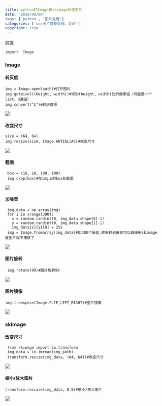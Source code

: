 ```yaml
---
title: python的Image和skimage处理图片
date: "2018/09/08"
tags: ['python', '图片处理']
categories: ['cnn图片数据处理、显示']
copyright: true
---
```

前提
```python
import  Image
```
###  Image
#### 转灰度
    
    img = Image.open(path)#打开图片 
    img.getpixel((height, width))#得到(height, width)处的像素值（可能是一个list，3通道）
    img.convert("L")#转灰度图

![](2.png)
#### 改变尺寸
    
    size = (64, 64)
    img.resize(size, Image.ANTIALIAS)#改变尺寸

![](3.png)  
#### 截图
    
     box = (10, 10, 100, 100)
     img.crop(box)#在img上的box处截图

![](4.png)  
#### 加噪音
    
     img_data = np.array(img)
     for i in xrange(300):
       x = random.randint(0, img_data.shape[0]-1)
       y = random.randint(0, img_data.shape[1]-1)
       img_data[x][y][0] = 255
     img = Image.fromarray(img_data)#加300个噪音,转来转去麻烦可以直接用skimage度图片就不用转了

  
![](5.png)  
#### 图片旋转
    
     img.rotate(90)#图片旋转90

![](6.png)  
#### 图片镜像
    
    img.transpose(Image.FLIP_LEFT_RIGHT)#图片镜像

![](7.png)

### skimage
#### 改变尺寸  
    
     from skimage import io,transform
     img_data = io.imread(img_path)
     transform.resize(img_data, (64, 64))#改变尺寸

![](8.png)  
#### 缩小/放大图片  
    
    transform.rescale(img_data, 0.5)#缩小/放大图片

![](9.png)  
  

  

